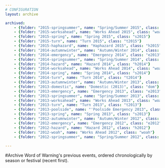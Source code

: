 ```yaml
---
# CONFIGURATION
layout: archive

archived:
    - {folder: "2015-springsummer", name: "Spring/Summer 2015", class: "ss2015"}    
    - {folder: "2015-worksahead", name: "Works Ahead 2015", class: "woah"}    
    - {folder: "2015-spring", name: "Spring 2015", class: "s2015"}    
    - {folder: "2015-turn", name: "Turn 2015", class: "t2015"}    
    - {folder: "2015-haphazard", name: "Haphazard 2015", class: "h2015"}    
    - {folder: "2014-autumnwinter", name: "Autumn/Winter 2014", class: "aw2014"}    
    - {folder: "2014-emergency", name: "Emergency 2014", class: "e2013"}    
    - {folder: "2014-springsummer", name: "Spring/Summer 2014", class: "ss2014"}    
    - {folder: "2014-hazard", name: "Hazard 2014", class: "h2014"}    
    - {folder: "2014-worksahead", name: "Works Ahead 2014", class: "woah"}    
    - {folder: "2014-spring", name: "Spring 2014", class: "s2014"}
    - {folder: "2014-turn", name: "Turn 2014", class: "t2014"}    
    - {folder: "2013-autumnwinter", name: "Autumn/Winter 2013", class: "aw2013"}
    - {folder: "2013-domestic", name: "Domestic (2013)", class: "dom"}
    - {folder: "2013-emergency", name: "Emergency 2013", class: "e2013"}
    - {folder: "2013-springsummer", name: "Spring/Summer 2013", class: "ss2013"}
    - {folder: "2013-worksahead", name: "Works Ahead 2013", class: "woah"}
    - {folder: "2013-turn", name: "Turn 2013", class: "t2013"}
    - {folder: "2013-poolside", name: "'Poolside Emergency 2013", class: "p2013"}
    - {folder: "2013-spring", name: "Spring 2013", class: "s2013"}
    - {folder: "2012-autumnwinter", name: "Autumn/Winter 2012", class: "aw2012"}
    - {folder: "2012-emergency", name: "Emergency 2012", class: "e2012"}
    - {folder: "2012-hazard", name: "Hazard 2012", class: "h2012"}
    - {folder: "2012-woah", name: "Works Ahead 2012", class: "woah"}
    - {folder: "2012-springsummer", name: "Spring/Summer 2012", class: "ss2012"}
    
---
```

#Archive
Word of Warning's previous events, ordered chronologically by season or festival (recent first).
